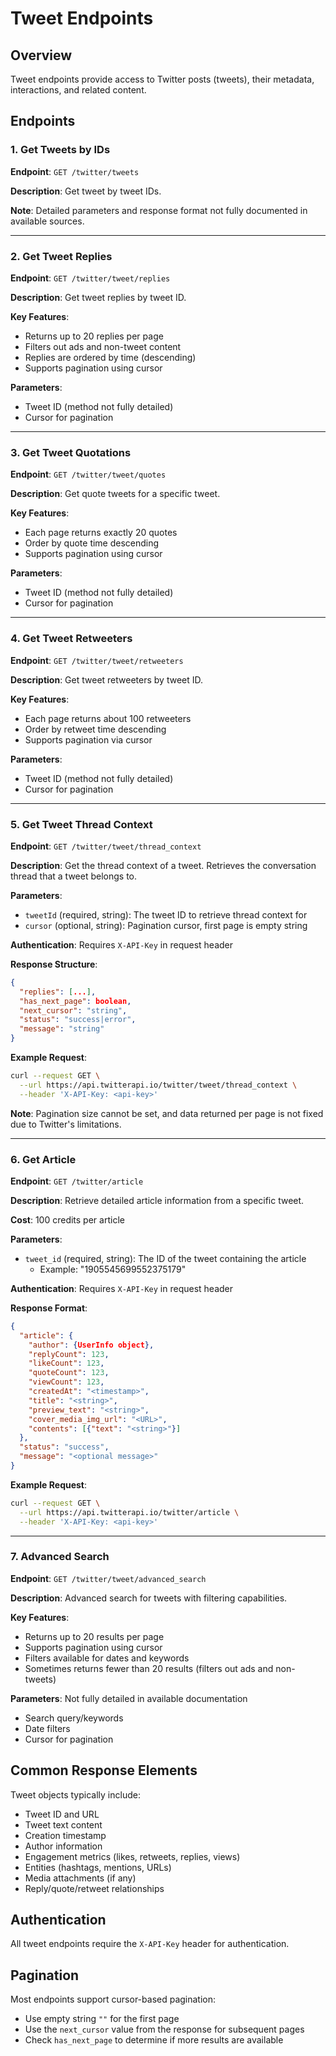 # Tweet Endpoints

## Overview
Tweet endpoints provide access to Twitter posts (tweets), their metadata, interactions, and related content.

## Endpoints

### 1. Get Tweets by IDs
**Endpoint**: `GET /twitter/tweets`

**Description**: Get tweet by tweet IDs.

**Note**: Detailed parameters and response format not fully documented in available sources.

---

### 2. Get Tweet Replies
**Endpoint**: `GET /twitter/tweet/replies`

**Description**: Get tweet replies by tweet ID.

**Key Features**:
- Returns up to 20 replies per page
- Filters out ads and non-tweet content
- Replies are ordered by time (descending)
- Supports pagination using cursor

**Parameters**:
- Tweet ID (method not fully detailed)
- Cursor for pagination

---

### 3. Get Tweet Quotations
**Endpoint**: `GET /twitter/tweet/quotes`

**Description**: Get quote tweets for a specific tweet.

**Key Features**:
- Each page returns exactly 20 quotes
- Order by quote time descending
- Supports pagination using cursor

**Parameters**:
- Tweet ID (method not fully detailed)
- Cursor for pagination

---

### 4. Get Tweet Retweeters
**Endpoint**: `GET /twitter/tweet/retweeters`

**Description**: Get tweet retweeters by tweet ID.

**Key Features**:
- Each page returns about 100 retweeters
- Order by retweet time descending
- Supports pagination via cursor

**Parameters**:
- Tweet ID (method not fully detailed)
- Cursor for pagination

---

### 5. Get Tweet Thread Context
**Endpoint**: `GET /twitter/tweet/thread_context`

**Description**: Get the thread context of a tweet. Retrieves the conversation thread that a tweet belongs to.

**Parameters**:
- `tweetId` (required, string): The tweet ID to retrieve thread context for
- `cursor` (optional, string): Pagination cursor, first page is empty string

**Authentication**: Requires `X-API-Key` in request header

**Response Structure**:
```json
{
  "replies": [...],
  "has_next_page": boolean,
  "next_cursor": "string",
  "status": "success|error",
  "message": "string"
}
```

**Example Request**:
```bash
curl --request GET \
  --url https://api.twitterapi.io/twitter/tweet/thread_context \
  --header 'X-API-Key: <api-key>'
```

**Note**: Pagination size cannot be set, and data returned per page is not fixed due to Twitter's limitations.

---

### 6. Get Article
**Endpoint**: `GET /twitter/article`

**Description**: Retrieve detailed article information from a specific tweet.

**Cost**: 100 credits per article

**Parameters**:
- `tweet_id` (required, string): The ID of the tweet containing the article
  - Example: "1905545699552375179"

**Authentication**: Requires `X-API-Key` in request header

**Response Format**:
```json
{
  "article": {
    "author": {UserInfo object},
    "replyCount": 123,
    "likeCount": 123,
    "quoteCount": 123,
    "viewCount": 123,
    "createdAt": "<timestamp>",
    "title": "<string>",
    "preview_text": "<string>",
    "cover_media_img_url": "<URL>",
    "contents": [{"text": "<string>"}]
  },
  "status": "success",
  "message": "<optional message>"
}
```

**Example Request**:
```bash
curl --request GET \
  --url https://api.twitterapi.io/twitter/article \
  --header 'X-API-Key: <api-key>'
```

---

### 7. Advanced Search
**Endpoint**: `GET /twitter/tweet/advanced_search`

**Description**: Advanced search for tweets with filtering capabilities.

**Key Features**:
- Returns up to 20 results per page
- Supports pagination using cursor
- Filters available for dates and keywords
- Sometimes returns fewer than 20 results (filters out ads and non-tweets)

**Parameters**: Not fully detailed in available documentation
- Search query/keywords
- Date filters
- Cursor for pagination

## Common Response Elements

Tweet objects typically include:
- Tweet ID and URL
- Tweet text content
- Creation timestamp
- Author information
- Engagement metrics (likes, retweets, replies, views)
- Entities (hashtags, mentions, URLs)
- Media attachments (if any)
- Reply/quote/retweet relationships

## Authentication
All tweet endpoints require the `X-API-Key` header for authentication.

## Pagination
Most endpoints support cursor-based pagination:
- Use empty string `""` for the first page
- Use the `next_cursor` value from the response for subsequent pages
- Check `has_next_page` to determine if more results are available